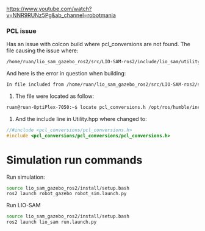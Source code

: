 https://www.youtube.com/watch?v=NNR9RUNz5Pg&ab_channel=robotmania

###  PCL issue
Has an issue with colcon build where pcl_conversions are not found. The file causing the issue where:
```bash
/home/ruan/lio_sam_gazebo_ros2/src/LIO-SAM-ros2/include/lio_sam/utility.hpp
```
And here is the error in question when building:
```bash
In file included from /home/ruan/lio_sam_gazebo_ros2/src/LIO-SAM-ros2/src/imuPreintegration.cpp:1: /home/ruan/lio_sam_gazebo_ros2/src/LIO-SAM-ros2/include/lio_sam/utility.hpp:35:10: fatal error: pcl_conversions/pcl_conversions.h: No such file or directory 35 | #include <pcl_conversions/pcl_conversions.h> | ^~~~~~~~~~~~~~~~~~~~~~~~~~~~~~~~~~~ compilation terminated. gmake[2]: *** [CMakeFiles/lio_sam_imuPreintegration.dir/build.make:76: CMakeFiles/lio_sam_imuPreintegration.dir/src/imuPreintegration.cpp.o] Error 1 gmake[1]: *** [CMakeFiles/Makefile2:656: CMakeFiles/lio_sam_imuPreintegration.dir/all] Error 2 gmake[1]: *** Waiting for unfinished jobs....
```
1) The file were located as follow:
```bash
ruan@ruan-OptiPlex-7050:~$ locate pcl_conversions.h /opt/ros/humble/include/pcl_conversions/pcl_conversions/pcl_conversions.h
```
1) And the include line in Utility.hpp where changed to:
```C++
//#include <pcl_conversions/pcl_conversions.h>
#include <pcl_conversions/pcl_conversions/pcl_conversions.h>
```

# Simulation run commands
Run simulation:
```bash
source lio_sam_gazebo_ros2/install/setup.bash
ros2 launch robot_gazebo robot_sim.launch.py
```
Run LIO-SAM
```bash
source lio_sam_gazebo_ros2/install/setup.bash
ros2 launch lio_sam run.launch.py
```